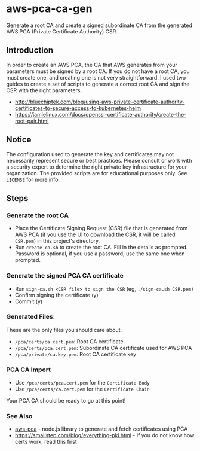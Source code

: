 # aws-pca-ca-gen

Generate a root CA and create a signed subordinate CA from the generated AWS PCA (Private Certificate Authority) CSR.

## Introduction

In order to create an AWS PCA, the CA that AWS generates from your parameters must be signed by a root CA. If you do not
have a root CA, you must create one, and creating one is not very straightforward. I used two guides to create a set of
scripts to generate a correct root CA and sign the CSR with the right parameters.

- http://bluechiptek.com/blog/using-aws-private-certificate-authority-certificates-to-secure-access-to-kubernetes-helm
- https://jamielinux.com/docs/openssl-certificate-authority/create-the-root-pair.html

## Notice

The configuration used to generate the key and certificates may not necessarily represent secure or best practices.
Please consult or work with a security expert to determine the right private key infrastructure for your organization.
The provided scripts are for educational purposes only. See `LICENSE` for more info.

## Steps

### Generate the root CA

- Place the Certificate Signing Request (CSR) file that is generated from AWS PCA (if you use the UI to download the
CSR, it will be called `CSR.pem`) in this project's directory.
- Run `create-ca.sh` to create the root CA. Fill in the details as prompted. Password is optional,
if you use a password, use the same one when prompted.

### Generate the signed PCA CA certificate

- Run `sign-ca.sh <CSR file> to sign the CSR` (eg, `./sign-ca.sh CSR.pem)`
- Confirm signing the certificate (y)
- Commit (y)

### Generated Files:

These are the only files you should care about.

- `/pca/certs/ca.cert.pem`: Root CA certificate
- `/pca/certs/pca.cert.pem`: Subordinate CA certificate used for AWS PCA
- `/pca/private/ca.key.pem`: Root CA certificate key

### PCA CA Import

- Use `/pca/certs/pca.cert.pem` for the `Certificate Body`
- Use `/pca/certs/ca.cert.pem` for the `Certificate Chain`

Your PCA CA should be ready to go at this point!

### See Also

- [aws-pca](https://www.npmjs.com/package/aws-pca) - node.js library to generate and fetch certificates using PCA
- https://smallstep.com/blog/everything-pki.html - If you do not know how certs work, read this first

